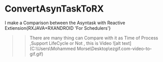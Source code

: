 # ConvertAsynTaskToRX
I make a Comparison between the Asyntask with Reactive Extiension{RXJAVA+RXANDROID 'For Schedulers'}
>> There are many thing can Compare with it as Time of Process ,Support LifeCycle or Not , this is Video
![alt text](C:\Users\Mohammed Morse\Desktop\ezgif.com-video-to-gif.gif)
